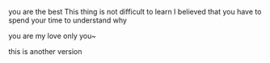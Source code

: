 
you are the best
This thing is not difficult to learn 
I believed that you have to spend your time to understand why 

you are my love 
only you~ 


this is another version

